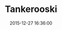 ---
layout: post
title:  "Tankerooski"
description: "A 3D Multiplayer Browser Game"
url: 
date:   2015-12-27 16:36:00
imageUrl: "../assets/tankerooski.png"
categories: [tool]
---